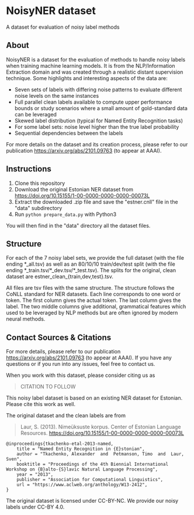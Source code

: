 # NoisyNER dataset
A dataset for evaluation of noisy label methods

## About
NoisyNER is a dataset for the evaluation of methods to handle noisy labels when training machine learning models. It is from the NLP/Information Extraction domain and was created through a realistic distant supervision technique. Some highlights and interesting aspects of the data are:
- Seven sets of labels with differing noise patterns to evaluate different noise levels on the same instances
- Full parallel clean labels available to compute upper performance bounds or study scenarios where a small amount of gold-standard data can be leveraged
- Skewed label distribution (typical for Named Entity Recognition tasks)
- For some label sets: noise level higher than the true label probability
- Sequential dependencies between the labels

For more details on the dataset and its creation process, please refer to our publication https://arxiv.org/abs/2101.09763 (to appear at AAAI).

## Instructions

1. Clone this repository 
2. Download the original Estonian NER dataset from https://doi.org/10.15155/1-00-0000-0000-0000-00073L
2. Extract the downloaded .zip file and save the "estner.cnll" file in the "data" subdirectory
3. Run ``python prepare_data.py`` with Python3

You will then find in the "data" directory all the dataset files.

## Structure

For each of the 7 noisy label sets, we provide the full dataset (with the file ending \*\_all.tsv) as well as an 80/10/10 train/dev/test split (with the file ending \*\_train.tsv/\*\_dev.tsv/\*\_test.tsv). The splits for the original, clean dataset are estner_clean_{train,dev,test}.tsv.

All files are tsv files with the same structure. The structure follows the CoNLL standard for NER datasets. Each line corresponds to one word or token. The first column gives the actual token. The last column gives the label. The two middle columns give additional, grammatical features which used to be leveraged by NLP methods but are often ignored by modern neural methods.

## Contact Sources & Citations

For more details, please refer to our publication https://arxiv.org/abs/2101.09763 (to appear at AAAI). If you have any questions or if you run into any issues, feel free to contact us.

When you work with this dataset, please consider citing us as

>
> CITATION TO FOLLOW
>

This noisy label dataset is based on an existing NER dataset for Estonian. Please cite this work as well. 

The original dataset and the clean labels are from

>Laur, S. (2013). 
>Nimeüksuste korpus. Center of Estonian Language Resources. 
>https://doi.org/10.15155/1-00-0000-0000-0000-00073L

```
@inproceedings{tkachenko-etal-2013-named,
    title = "Named Entity Recognition in {E}stonian",
    author = "Tkachenko, Alexander  and  Petmanson, Timo  and  Laur, Sven",
    booktitle = "Proceedings of the 4th Biennial International Workshop on {B}alto-{S}lavic Natural Language Processing",
    year = "2013",
    publisher = "Association for Computational Linguistics",
    url = "https://www.aclweb.org/anthology/W13-2412",
}
```
The original dataset is licensed under CC-BY-NC. We provide our noisy labels under CC-BY 4.0.


